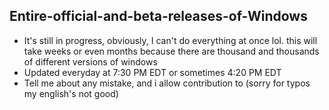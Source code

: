 ## Entire-official-and-beta-releases-of-Windows
- It's still in progress, obviously, I can't do everything at once lol. this will take weeks or even months because there are thousand and thousands of different versions of windows
- Updated everyday at 7:30 PM EDT or sometimes 4:20 PM EDT
- Tell me about any mistake, and i allow contribution to (sorry for typos my english's not good)

